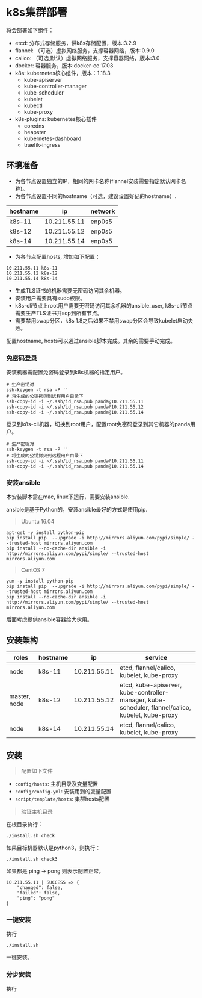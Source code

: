 # k8s集群部署

将会部署如下组件：

- etcd: 分布式存储服务，供k8s存储配置，版本:3.2.9
- flannel: （可选）虚拟网络服务，支撑容器网络，版本:0.9.0
- calico: （可选,默认）虚拟网络服务，支撑容器网络，版本:3.0
- docker: 容器服务，版本:docker-ce 17.03
- k8s: kubernetes核心组件，版本：1.18.3
	- kube-apiserver
	- kube-controller-manager
	- kube-scheduler
	- kubelet
	- kubectl
	- kube-proxy
- k8s-plugins: kubernetes核心插件
	- coredns
	- heapster
	- kubernetes-dashboard
	- traefik-ingress

## 环境准备

- 为各节点设置独立的IP，相同的网卡名称(flannel安装需要指定默认网卡名称)。
- 为各节点设置不同的hostname（可选，建议设置好记的hostname）.

hostname | ip | network
--- | --- | ---
k8s-11 | 10.211.55.11 | enp0s5
k8s-12 | 10.211.55.12 | enp0s5
k8s-14 | 10.211.55.14 | enp0s5

- 为各节点配置hosts, 增加如下配置：

```
10.211.55.11 k8s-11
10.211.55.12 k8s-12
10.211.55.14 k8s-14
```

- 生成TLS证书的机器需要无密码访问其余机器。
- 安装用户需要具有sudo权限。
- k8s-cli节点上root用户需要无密码访问其余机器的ansible_user, k8s-cli节点需要生产TLS证书并scp到所有节点。
- 需要禁用swap分区，k8s 1.8之后如果不禁用swap分区会导致kubelet启动失败。

配置hostname, hosts可以通过ansible脚本完成。其余的需要手动完成。

### 免密码登录

安装机器需配置免密码登录到k8s机器的指定用户。

```
# 生产密钥对
ssh-keygen -t rsa -P ''
# 将生成的公钥拷贝到远程用户目录下
ssh-copy-id -i ~/.ssh/id_rsa.pub panda@10.211.55.11
ssh-copy-id -i ~/.ssh/id_rsa.pub panda@10.211.55.12
ssh-copy-id -i ~/.ssh/id_rsa.pub panda@10.211.55.14
```

登录到k8s-cli机器，切换到root用户，配置root免密码登录到其它机器的panda用户。

```
# 生产密钥对
ssh-keygen -t rsa -P ''
# 将生成的公钥拷贝到远程用户目录下
ssh-copy-id -i ~/.ssh/id_rsa.pub panda@10.211.55.11
ssh-copy-id -i ~/.ssh/id_rsa.pub panda@10.211.55.14
```

### 安装ansible

本安装脚本需在mac, linux下运行，需要安装ansible.

ansible是基于Python的，安装ansible最好的方式是使用pip.

> Ubuntu 16.04

```
apt-get -y install python-pip
pip install pip  --upgrade -i http://mirrors.aliyun.com/pypi/simple/ --trusted-host mirrors.aliyun.com
pip install --no-cache-dir ansible -i http://mirrors.aliyun.com/pypi/simple/ --trusted-host mirrors.aliyun.com
```

> CentOS 7

```
yum -y install python-pip
pip install pip  --upgrade -i http://mirrors.aliyun.com/pypi/simple/ --trusted-host mirrors.aliyun.com
pip install --no-cache-dir ansible -i http://mirrors.aliyun.com/pypi/simple/ --trusted-host mirrors.aliyun.com
```

后面考虑提供ansible容器给大伙用。

## 安装架构

roles | hostname | ip | service
--- | --- | --- | ---
node | k8s-11 | 10.211.55.11 | etcd, flannel/calico, kubelet, kube-proxy
master, node | k8s-12 | 10.211.55.12 | etcd, kube-apiserver, kube-controller-manager, kube-scheduler, flannel/calico, kubelet, kube-proxy
node | k8s-14 | 10.211.55.14 | etcd, flannel/calico, kubelet, kube-proxy

## 安装

> 配置如下文件

- `config/hosts`: 主机目录及变量配置
- `config/config.yml`: 安装用到的变量配置
- `script/template/hosts`: 集群hosts配置

> 验证主机目录

在根目录执行：

```
./install.sh check
```

如果目标机器默认是python3，则执行：

```
./install.sh check3
```

如果都是 ping -> pong 则表示配置正常。

```
10.211.55.11 | SUCCESS => {
    "changed": false,
    "failed": false,
    "ping": "pong"
}
```

### 一键安装

执行

```
./install.sh
```

一键安装。

### 分步安装

执行







